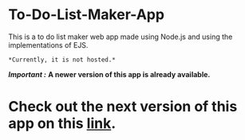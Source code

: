# To-Do-List-Maker-App
This is a to do list maker web app made using Node.js and using the implementations of EJS. 

` *Currently, it is not hosted.* `

***Important :***
**A newer version of this app is already available.**

# Check out the next version of this app on this [link](https://github.com/Anupam0401/To-Do-List-maker-app-v2).
